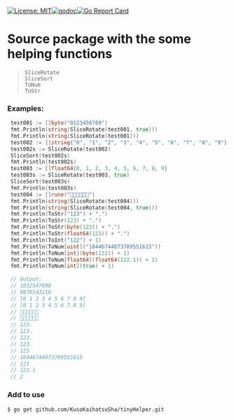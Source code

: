 [![License: MIT](https://img.shields.io/badge/License-MIT-yellow.svg)](https://opensource.org/licenses/MIT)[![godoc](https://godoc.org/github.com/KusoKaihatsuSha/tinyHelper?status.svg)](https://godoc.org/github.com/KusoKaihatsuSha/tinyHelper)[![Go Report Card](https://goreportcard.com/badge/github.com/KusoKaihatsuSha/tinyHelper)](https://goreportcard.com/report/github.com/KusoKaihatsuSha/tinyHelper)

# Source package with the some helping functions
> ```
> SliceRotate
> SliceSort
> ToNum
> ToStr
> ```

### Examples:

```go
 test001 := []byte("0123456789")
 fmt.Println(string(SliceRotate(test001, true)))
 fmt.Println(string(SliceRotate(test001)))
 test002 := []string{"0", "1", "2", "3", "4", "5", "6", "7", "8", "9"}
 test002s := SliceRotate(test002)
 SliceSort(test002s)
 fmt.Println(test002s)
 test003 := []float64{0, 1, 2, 3, 4, 5, 6, 7, 8, 9}
 test003s := SliceRotate(test003, true)
 SliceSort(test003s)
 fmt.Println(test003s)
 test004 := []rune("👺👾👺👾👾👾")
 fmt.Println(string(SliceRotate(test004)))
 fmt.Println(string(SliceRotate(test004, true)))
 fmt.Println(ToStr("123") + ".")
 fmt.Println(ToStr(123) + ".")
 fmt.Println(ToStr(byte(123)) + ".")
 fmt.Println(ToStr(float64(123)) + ".")
 fmt.Println(ToInt("122") + 1)
 fmt.Println(ToNum[uint]("18446744073709551615"))
 fmt.Println(ToNum[int](byte(122)) + 1)
 fmt.Println(ToNum[float64](float64(122.1)) + 1)
 fmt.Println(ToNum[int](true) + 1)
  
 // Output:
 // 1032547698
 // 9876543210
 // [0 1 2 3 4 5 6 7 8 9]
 // [0 1 2 3 4 5 6 7 8 9]
 // 👾👾👾👺👾👺
 // 👾👺👾👺👾👾
 // 123.
 // 123.
 // 123.
 // 123.
 // 123
 // 18446744073709551615
 // 123
 // 123.1
 // 2
```

### Add to use

  ```shell
$ go get github.com/KusoKaihatsuSha/tinyHelper.git
  ```
